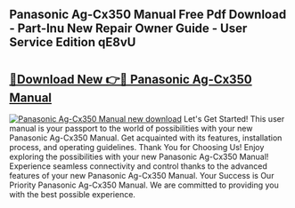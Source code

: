 ## Panasonic Ag-Cx350 Manual Free Pdf Download - Part-Inu New Repair Owner Guide - User Service Edition qE8vU

# <h2><a href="http://cf24600.oget.top/?id=Panasonic+Ag-Cx350+Manual">🔗Download New 👉🔴 Panasonic Ag-Cx350 Manual</a></h2>

[![Panasonic Ag-Cx350 Manual new download](https://i.imgur.com/5g1atiW.png)](http://cf24600.oget.top/?id=Panasonic+Ag-Cx350+Manual)
Let's Get Started! This user manual is your passport to the world of possibilities with your new Panasonic Ag-Cx350 Manual. Get acquainted with its features, installation process, and operating guidelines. Thank You for Choosing Us! Enjoy exploring the possibilities with your new Panasonic Ag-Cx350 Manual! Experience seamless connectivity and control thanks to the advanced features of your new Panasonic Ag-Cx350 Manual. Your Success is Our Priority Panasonic Ag-Cx350 Manual. We are committed to providing you with the best possible experience.
